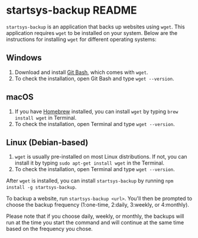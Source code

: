 # startsys-backup README

`startsys-backup` is an application that backs up websites using `wget`. This application requires `wget` to be installed on your system. Below are the instructions for installing `wget` for different operating systems:

## Windows

1. Download and install [Git Bash](https://gitforwindows.org/), which comes with `wget`.
2. To check the installation, open Git Bash and type `wget --version`. 

## macOS

1. If you have [Homebrew](https://brew.sh/) installed, you can install `wget` by typing `brew install wget` in Terminal.
2. To check the installation, open Terminal and type `wget --version`.

## Linux (Debian-based)

1. `wget` is usually pre-installed on most Linux distributions. If not, you can install it by typing `sudo apt-get install wget` in the Terminal.
2. To check the installation, open Terminal and type `wget --version`.

After `wget` is installed, you can install `startsys-backup` by running `npm install -g startsys-backup`.

To backup a website, run `startsys-backup <url>`. You'll then be prompted to choose the backup frequency (1:one-time, 2:daily, 3:weekly, or 4:monthly).

Please note that if you choose daily, weekly, or monthly, the backups will run at the time you start the command and will continue at the same time based on the frequency you chose.
